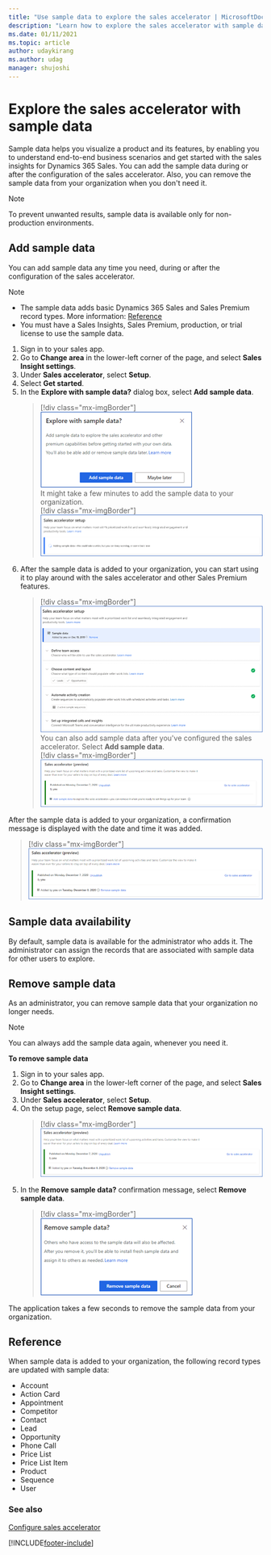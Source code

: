 ```yaml
---
title: "Use sample data to explore the sales accelerator | MicrosoftDocs"
description: "Learn how to explore the sales accelerator with sample data."
ms.date: 01/11/2021
ms.topic: article
author: udaykirang
ms.author: udag
manager: shujoshi
---
```


# Explore the sales accelerator with sample data

Sample data helps you visualize a product and its features, by enabling you to understand end-to-end business scenarios and get started with the sales insights for Dynamics 365 Sales. You can add the sample data during or after the configuration of the sales accelerator. Also, you can remove the sample data from your organization when you don't need it. 

>[!NOTE]
>To prevent unwanted results, sample data is available only for non-production environments. 

## Add sample data

You can add sample data any time you need, during or after the configuration of the sales accelerator.    
>[!NOTE]
>- The sample data adds basic Dynamics 365 Sales and Sales Premium record types. More information: [Reference](#reference)     
>- You must have a Sales Insights, Sales Premium, production, or trial license to use the sample data.

1. Sign in to your sales app.   
2. Go to **Change area** in the lower-left corner of the page, and select **Sales Insight settings**.    
3. Under **Sales accelerator**, select **Setup**.    
4. Select **Get started**.    
5. In the **Explore with sample data?** dialog box, select **Add sample data**.    
    > [!div class="mx-imgBorder"]
    > ![Select Add sample data](media/sample-data-popup.png "Select Add sample data")   
    It might take a few minutes to add the sample data to your organization.   
    > [!div class="mx-imgBorder"]
    > ![Progress of sample data installation](media/sample-data-installation-progress.png "Progress of sample data installation")     
6. After the sample data is added to your organization, you can start using it to play around with the sales accelerator and other Sales Premium features.   
    > [!div class="mx-imgBorder"]
    > ![Confirmation message that sample data has been added](media/sample-data-confirmation-message.png "Confirmation message that sample data has been added")     
    You can also add sample data after you've configured the sales accelerator. Select **Add sample data**.     
    > [!div class="mx-imgBorder"]
    > ![Add sample data later](media/sample-data-add-later.png "Add sample data later")    

After the sample data is added to your organization, a confirmation message is displayed with the date and time it was added.    

> [!div class="mx-imgBorder"]
> ![Confirmation message of sample data added later](media/sample-data-add-later-confirmation-message.png "Confirmation message of sample data added later")    

## Sample data availability

By default, sample data is available for the administrator who adds it. The administrator can assign the records that are associated with sample data for other users to explore.

## Remove sample data

As an administrator, you can remove sample data that your organization no longer needs.

>[!NOTE]
>You can always add the sample data again, whenever you need it.

**To remove sample data**

1. Sign in to your sales app.   
2. Go to **Change area** in the lower-left corner of the page, and select **Sales Insight settings**.    
3. Under **Sales accelerator**, select **Setup**.    
4.	On the setup page, select **Remove sample data**.    
    > [!div class="mx-imgBorder"]
    > ![Remove sample data](media/sample-data-remove.png "Remove sample data")       
5.	In the **Remove sample data?** confirmation message, select **Remove sample data**.   
    > [!div class="mx-imgBorder"]
    > ![Confirmation message to remove sample data](media/sample-data-remove-confirmation-message.png "Confirmation message to remove sample data")     

The application takes a few seconds to remove the sample data from your organization.

## Reference

When sample data is added to your organization, the following record types are updated with sample data:

- Account
- Action Card
- Appointment
- Competitor
- Contact
- Lead
- Opportunity
- Phone Call
- Price List
- Price List Item
- Product
- Sequence
- User

### See also

[Configure sales accelerator](enable-configure-sales-accelerator.md)


[!INCLUDE[footer-include](../includes/footer-banner.md)]

